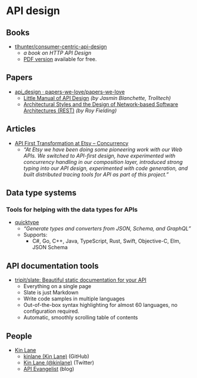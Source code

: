 # API design

## Books

- [tlhunter/consumer-centric-api-design](https://github.com/tlhunter/consumer-centric-api-design)
  - _a book on HTTP API Design_
  - [PDF version](https://thomashunter.name/consumer-centric-api-design/Consumer-Centric%20API%20Design%20v0.4.0.pdf) available for free.

## Papers

- [api_design · papers-we-love/papers-we-love](https://github.com/papers-we-love/papers-we-love/tree/master/api_design)
  - [Little Manual of API Design](https://github.com/papers-we-love/papers-we-love/blob/master/api_design/api-design.pdf) _(by Jasmin Blanchette, Trolltech)_
  - [Architectural Styles and the Design of Network-based Software Architectures (REST)](https://www.ics.uci.edu/~fielding/pubs/dissertation/fielding_dissertation.pdf) _(by Roy Fielding)_

## Articles

- [API First Transformation at Etsy – Concurrency](https://codeascraft.com/2016/09/06/api-first-transformation-at-etsy-concurrency/)
  - _“At Etsy we have been doing some pioneering work with our Web APIs. We switched to API-first design, have experimented with concurrency handling in our composition layer, introduced strong typing into our API design, experimented with code generation, and built distributed tracing tools for API as part of this project.”_

## Data type systems

### Tools for helping with the data types for APIs

- [quicktype](https://github.com/quicktype/quicktype)
  - _“Generate types and converters from JSON, Schema, and GraphQL”_
  - Supports:
    - C#, Go, C++, Java, TypeScript, Rust, Swift, Objective-C, Elm, JSON Schema

## API documentation tools

- [tripit/slate: Beautiful static documentation for your API](https://github.com/tripit/slate)
  - Everything on a single page
  - Slate is just Markdown
  - Write code samples in multiple languages
  - Out-of-the-box syntax highlighting for almost 60 languages, no configuration required.
  - Automatic, smoothly scrolling table of contents

## People

- [Kin Lane](http://kinlane.com/)
  - [kinlane (Kin Lane)](https://github.com/kinlane) (GitHub)
  - [Kin Lane (@kinlane)](https://twitter.com/kinlane) (Twitter)
  - [API Evangelist](http://apievangelist.com/) (blog)
